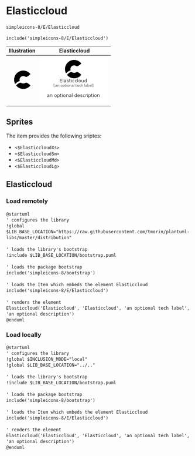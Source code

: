 # Elasticcloud


```text
simpleicons-8/E/Elasticcloud
```

```text
include('simpleicons-8/E/Elasticcloud')
```



| Illustration | Elasticcloud |
| :---: | :---: |
| ![illustration for Illustration](../../simpleicons-8/E/Elasticcloud.png) | ![illustration for Elasticcloud](../../simpleicons-8/E/Elasticcloud.Local.png) |



## Sprites
The item provides the following sriptes:

- `<$ElasticcloudXs>`
- `<$ElasticcloudSm>`
- `<$ElasticcloudMd>`
- `<$ElasticcloudLg>`





## Elasticcloud

### Load remotely
```plantuml
@startuml
' configures the library
!global $LIB_BASE_LOCATION="https://raw.githubusercontent.com/tmorin/plantuml-libs/master/distribution"

' loads the library's bootstrap
!include $LIB_BASE_LOCATION/bootstrap.puml

' loads the package bootstrap
include('simpleicons-8/bootstrap')

' loads the Item which embeds the element Elasticcloud
include('simpleicons-8/E/Elasticcloud')

' renders the element
Elasticcloud('Elasticcloud', 'Elasticcloud', 'an optional tech label', 'an optional description')
@enduml
```

### Load locally
```plantuml
@startuml
' configures the library
!global $INCLUSION_MODE="local"
!global $LIB_BASE_LOCATION="../.."

' loads the library's bootstrap
!include $LIB_BASE_LOCATION/bootstrap.puml

' loads the package bootstrap
include('simpleicons-8/bootstrap')

' loads the Item which embeds the element Elasticcloud
include('simpleicons-8/E/Elasticcloud')

' renders the element
Elasticcloud('Elasticcloud', 'Elasticcloud', 'an optional tech label', 'an optional description')
@enduml
```

